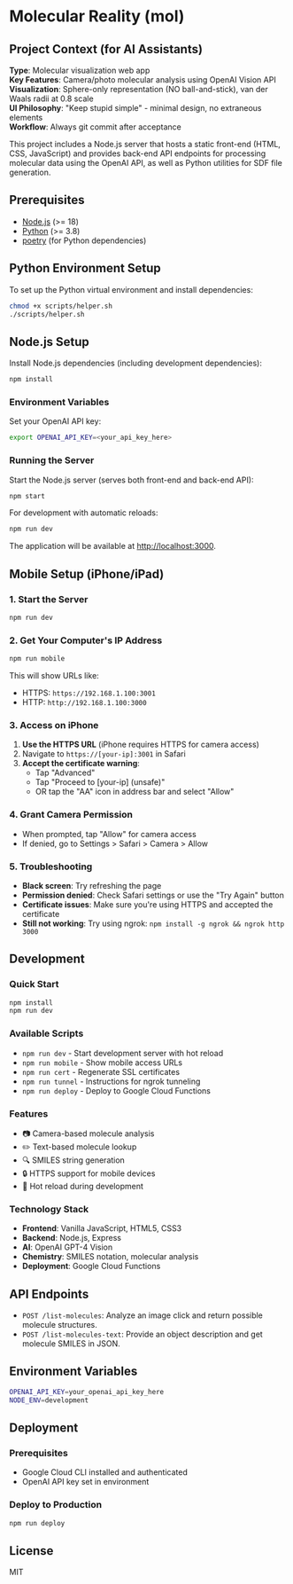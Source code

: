 # Molecular Reality (mol)

## Project Context (for AI Assistants)
**Type**: Molecular visualization web app  
**Key Features**: Camera/photo molecular analysis using OpenAI Vision API  
**Visualization**: Sphere-only representation (NO ball-and-stick), van der Waals radii at 0.8 scale  
**UI Philosophy**: "Keep stupid simple" - minimal design, no extraneous elements  
**Workflow**: Always git commit after acceptance  

This project includes a Node.js server that hosts a static front-end (HTML, CSS, JavaScript) and provides back-end API endpoints for processing molecular data using the OpenAI API, as well as Python utilities for SDF file generation.

## Prerequisites

- [Node.js](https://nodejs.org/) (>= 18)
- [Python](https://www.python.org/) (>= 3.8)
- [poetry](https://python-poetry.org/) (for Python dependencies)

## Python Environment Setup

To set up the Python virtual environment and install dependencies:

```bash
chmod +x scripts/helper.sh
./scripts/helper.sh
```

## Node.js Setup

Install Node.js dependencies (including development dependencies):

```bash
npm install
```

### Environment Variables

Set your OpenAI API key:

```bash
export OPENAI_API_KEY=<your_api_key_here>
```

### Running the Server

Start the Node.js server (serves both front-end and back-end API):

```bash
npm start
```

For development with automatic reloads:

```bash
npm run dev
```

The application will be available at [http://localhost:3000](http://localhost:3000).

## Mobile Setup (iPhone/iPad)

### 1. Start the Server
```bash
npm run dev
```

### 2. Get Your Computer's IP Address
```bash
npm run mobile
```
This will show URLs like:
- HTTPS: `https://192.168.1.100:3001`
- HTTP: `http://192.168.1.100:3000`

### 3. Access on iPhone
1. **Use the HTTPS URL** (iPhone requires HTTPS for camera access)
2. Navigate to `https://[your-ip]:3001` in Safari
3. **Accept the certificate warning**:
   - Tap "Advanced" 
   - Tap "Proceed to [your-ip] (unsafe)"
   - OR tap the "AA" icon in address bar and select "Allow"

### 4. Grant Camera Permission
- When prompted, tap "Allow" for camera access
- If denied, go to Settings > Safari > Camera > Allow

### 5. Troubleshooting
- **Black screen**: Try refreshing the page
- **Permission denied**: Check Safari settings or use the "Try Again" button
- **Certificate issues**: Make sure you're using HTTPS and accepted the certificate
- **Still not working**: Try using ngrok: `npm install -g ngrok && ngrok http 3000`

## Development

### Quick Start
```bash
npm install
npm run dev
```

### Available Scripts
- `npm run dev` - Start development server with hot reload
- `npm run mobile` - Show mobile access URLs
- `npm run cert` - Regenerate SSL certificates
- `npm run tunnel` - Instructions for ngrok tunneling
- `npm run deploy` - Deploy to Google Cloud Functions

### Features
- 📷 Camera-based molecule analysis
- ✏️ Text-based molecule lookup
- 🔍 SMILES string generation
- 🔒 HTTPS support for mobile devices
- 🔄 Hot reload during development

### Technology Stack
- **Frontend**: Vanilla JavaScript, HTML5, CSS3
- **Backend**: Node.js, Express
- **AI**: OpenAI GPT-4 Vision
- **Chemistry**: SMILES notation, molecular analysis
- **Deployment**: Google Cloud Functions

## API Endpoints

- `POST /list-molecules`: Analyze an image click and return possible molecule structures.
- `POST /list-molecules-text`: Provide an object description and get molecule SMILES in JSON.

## Environment Variables
```bash
OPENAI_API_KEY=your_openai_api_key_here
NODE_ENV=development
```

## Deployment

### Prerequisites
- Google Cloud CLI installed and authenticated
- OpenAI API key set in environment

### Deploy to Production
```bash
npm run deploy
```



## License
MIT
